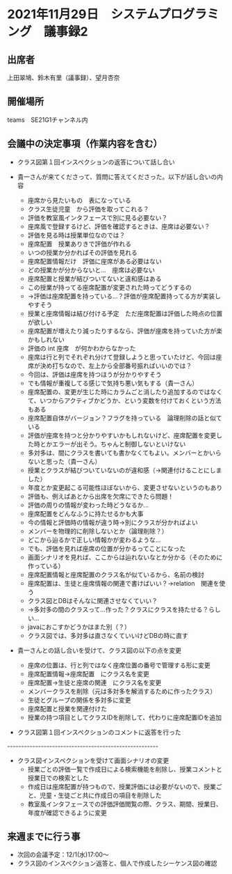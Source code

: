 # 2021年11月29日　システムプログラミング　議事録2

## 出席者
上田翠鳩、鈴木有里（議事録）、望月杏奈

## 開催場所
teams　SE21G1チャンネル内

## 会議中の決定事項（作業内容を含む）
 - クラス図第１回インスペクションの返答について話し合い
 - 貴一さんが来てくださって、質問に答えてくださった。以下が話し合いの内容
    - 座席から見たいもの　表になっている
    - クラス生徒児童　から評価を取ってこれる？
    - 評価を教室風インタフェースで別に見る必要ない？
    - 座席風で登録するけど、評価を確認するときは、座席は必要ない？
    - 評価を見る時は授業単位なのでは？
    - 座席配置　授業ありきで評価が作れる
    - いつの授業か分かればその評価を見れる　
    - 座席配置情報だけ　評価に座席がある必要はない
    - どの授業かが分からないと…　座席は必要ない
    - 座席配置と授業が結びついてないと違和感はある
    - この授業が持ってる座席配置が変更された時ってどうするの
    - →評価は座席配置を持っている…？評価が座席配置持ってる方が実装しやすそう
    - 授業と座席情報は結び付ける予定　ただ座席配置は評価した時点の位置が欲しい
    - 座席配置が増えたり減ったりするなら、評価が座席を持っていた方が楽かもしれない
    - 評価の int 座席　が何かわからなかった
    - 座席は行と列でそれぞれ分けて登録しようと思っていたけど、今回は座席が決め打ちなので、左上から全部番号振ればいいのでは？
    - 今回は、評価は座席を持つほうが分かりやすそう
    - でも情報が重複してる感じで気持ち悪い気もする（貴一さん）
    - 座席配置の、変更が生じた時にカラムごと消したり追加するのではなくて、いつからアクティブかどうか、という変数を付けておくという方法もある
    - 座席配置自体がバージョン？フラグを持っている　論理削除の話と似ている
    - 評価が座席を持つと分かりやすいかもしれないけど、座席配置を変更した時とかエラーが出そう。ちゃんと制御しないといけない
    - 多対多は、間にクラスを書いても書かなくてもよい。メンバーとかいらないと思った（貴一さん）
    - 授業とクラスが結びついていないのが違和感（→関連付けることにしました）
    - 年度とか変更起こる可能性ほぼないから、変更させないというのもあり
    - 評価も、例えばあとから出席を欠席にできたら問題！
    - 評価の周りの情報が変わった時どうなるか…
    - 座席配置をどんなふうに持たせるかも大事
    - 今の情報と評価時の情報が違う時→別にクラスが分かればよい
    - メンバーを物理的に削除しないとか（論理削除？）
    - どこから辿るかで正しい情報かが変わるような…
    - でも、評価を見れば座席の位置が分かるってことになった
    - 画面シナリオを見れば、ここからは辿れないなとか分かる（そのために作っている）
    - 座席配置情報と座席配置のクラス名が似ているから、名前の検討
    - 座席配置は、生徒と座席情報の関連で書けばいい？→relation　関連を使う
    - クラス図とDBはそんなに関連させなくていい？
    - →多対多の間のクラスって…作った？クラスにクラスを持たせる？らしい…
    - javaにおこすかどうかはまた別（？）
    - クラス図では、多対多は直さなくていいけどDBの時に直す

- 貴一さんとの話し合いを受けて、クラス図の以下の点を変更
  - 座席の位置は、行と列ではなく座席位置の番号で管理する形に変更
  - 座席配置情報→座席配置　にクラス名を変更
  - 座席配置→生徒と座席の関連　にクラス名を変更
  - メンバークラスを削除（元は多対多を解消するために作ったクラス）
  - 生徒とグループの関係を多対多に変更
  - 座席配置と授業を関連付けた
  - 授業の持つ項目としてクラスIDを削除して、代わりに座席配置IDを追加

- クラス図第１回インスペクションのコメントに返答を行った

------------------------------------------------------<br>
 - クラス図インスペクションを受けて画面シナリオの変更
    - 授業ごとの評価一覧で作成日による検索機能を削除し、授業コメントと授業日での検索とした
    - 作成日は座席配置が持つもので、授業評価には必要がないので、授業ごと、児童・生徒ごと共に作成日の項目を削除した
    - 教室風インタフェースでの評価評価閲覧の際、クラス、期間、授業日、年度が確認できるように変更

## 来週までに行う事
 - 次回の会議予定：12/1(水)17:00～
 - クラス図のインスペクション返答と、個人で作成したシーケンス図の確認